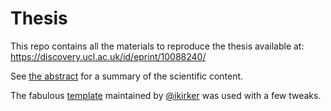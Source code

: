 # Thesis

This repo contains all the materials to reproduce the thesis available at: https://discovery.ucl.ac.uk/id/eprint/10088240/

See [the abstract](https://github.com/da5nsy/Thesis/blob/master/abstract.tex) for a summary of the scientific content.

The fabulous [template](https://github.com/UCL/ucl-latex-thesis-templates) maintained by [@ikirker](https://github.com/ikirker) was used with a few tweaks.

